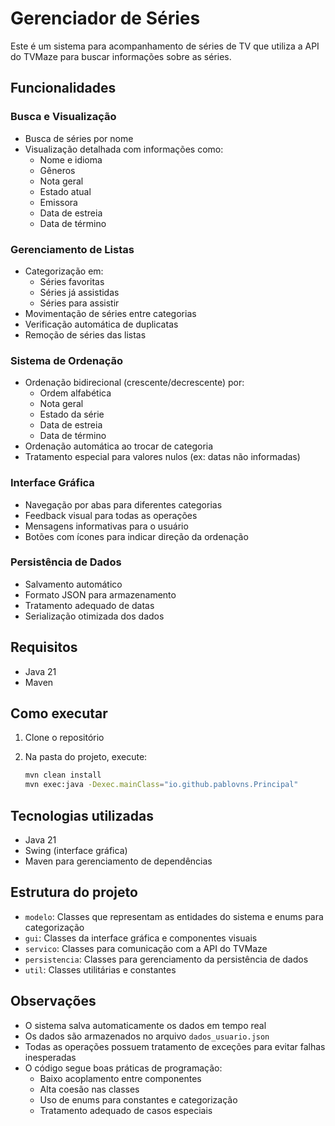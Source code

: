 # Gerenciador de Séries

Este é um sistema para acompanhamento de séries de TV que utiliza a API do TVMaze para buscar informações sobre as séries.

## Funcionalidades

### Busca e Visualização

- Busca de séries por nome
- Visualização detalhada com informações como:
  - Nome e idioma
  - Gêneros
  - Nota geral
  - Estado atual
  - Emissora
  - Data de estreia
  - Data de término

### Gerenciamento de Listas

- Categorização em:
  - Séries favoritas
  - Séries já assistidas
  - Séries para assistir
- Movimentação de séries entre categorias
- Verificação automática de duplicatas
- Remoção de séries das listas

### Sistema de Ordenação

- Ordenação bidirecional (crescente/decrescente) por:
  - Ordem alfabética
  - Nota geral
  - Estado da série
  - Data de estreia
  - Data de término
- Ordenação automática ao trocar de categoria
- Tratamento especial para valores nulos (ex: datas não informadas)

### Interface Gráfica

- Navegação por abas para diferentes categorias
- Feedback visual para todas as operações
- Mensagens informativas para o usuário
- Botões com ícones para indicar direção da ordenação

### Persistência de Dados

- Salvamento automático
- Formato JSON para armazenamento
- Tratamento adequado de datas
- Serialização otimizada dos dados

## Requisitos

- Java 21
- Maven

## Como executar

1. Clone o repositório
2. Na pasta do projeto, execute:

   ```sh
   mvn clean install
   mvn exec:java -Dexec.mainClass="io.github.pablovns.Principal"
   ```

## Tecnologias utilizadas

- Java 21
- Swing (interface gráfica)
- Maven para gerenciamento de dependências

## Estrutura do projeto

- `modelo`: Classes que representam as entidades do sistema e enums para categorização
- `gui`: Classes da interface gráfica e componentes visuais
- `servico`: Classes para comunicação com a API do TVMaze
- `persistencia`: Classes para gerenciamento da persistência de dados
- `util`: Classes utilitárias e constantes

## Observações

- O sistema salva automaticamente os dados em tempo real
- Os dados são armazenados no arquivo `dados_usuario.json`
- Todas as operações possuem tratamento de exceções para evitar falhas inesperadas
- O código segue boas práticas de programação:
  - Baixo acoplamento entre componentes
  - Alta coesão nas classes
  - Uso de enums para constantes e categorização
  - Tratamento adequado de casos especiais
